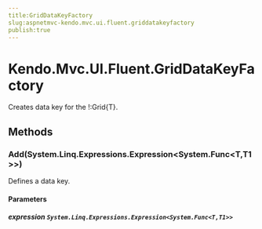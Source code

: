 ```yaml
---
title:GridDataKeyFactory
slug:aspnetmvc-kendo.mvc.ui.fluent.griddatakeyfactory
publish:true
---
```


# Kendo.Mvc.UI.Fluent.GridDataKeyFactory

Creates data key for the !:Grid{T}.

## Methods

### Add<T1>(System.Linq.Expressions.Expression<System.Func<T,T1>>)
Defines a data key.

#### Parameters

##### expression `System.Linq.Expressions.Expression<System.Func<T,T1>>`